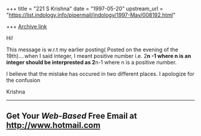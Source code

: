 +++
title = "221 S Krishna"
date = "1997-05-20"
upstream_url = "https://list.indology.info/pipermail/indology/1997-May/008192.html"

+++
[Archive link](https://list.indology.info/pipermail/indology/1997-May/008192.html)

Hi!

This message is w.r.t my earlier posting( Posted on the evening
of the 19th)....when I said integer, I meant positive number i.e.
2**n -1 where n is an integer should be interprested as 2**n-1
where n is a positive number.

   I believe that the mistake has occured in two different places.
I apologize for the confusion


Krishna


---------------------------------------------------------
Get Your *Web-Based* Free Email at http://www.hotmail.com
---------------------------------------------------------




